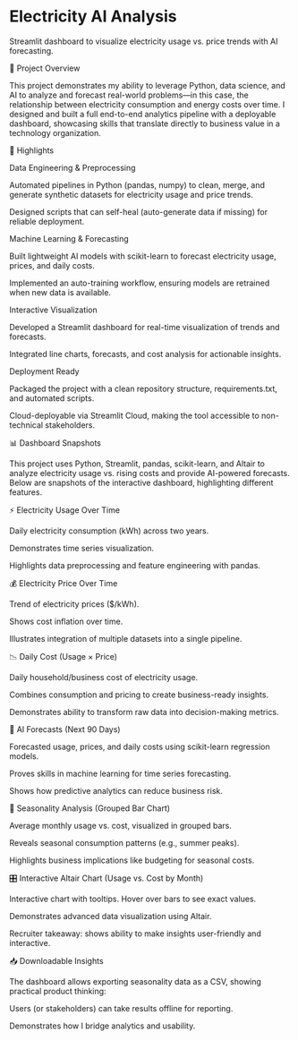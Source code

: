 # Electricity AI Analysis

Streamlit dashboard to visualize electricity usage vs. price trends with AI forecasting.

🚀 Project Overview

This project demonstrates my ability to leverage Python, data science, and AI to analyze and forecast real-world problems—in this case, the relationship between electricity consumption and energy costs over time. I designed and built a full end-to-end analytics pipeline with a deployable dashboard, showcasing skills that translate directly to business value in a technology organization.

🔑 Highlights

Data Engineering & Preprocessing

Automated pipelines in Python (pandas, numpy) to clean, merge, and generate synthetic datasets for electricity usage and price trends.

Designed scripts that can self-heal (auto-generate data if missing) for reliable deployment.

Machine Learning & Forecasting

Built lightweight AI models with scikit-learn to forecast electricity usage, prices, and daily costs.

Implemented an auto-training workflow, ensuring models are retrained when new data is available.

Interactive Visualization

Developed a Streamlit dashboard for real-time visualization of trends and forecasts.

Integrated line charts, forecasts, and cost analysis for actionable insights.

Deployment Ready

Packaged the project with a clean repository structure, requirements.txt, and automated scripts.

Cloud-deployable via Streamlit Cloud, making the tool accessible to non-technical stakeholders.

📊 Dashboard Snapshots

This project uses Python, Streamlit, pandas, scikit-learn, and Altair to analyze electricity usage vs. rising costs and provide AI-powered forecasts. Below are snapshots of the interactive dashboard, highlighting different features.

⚡ Electricity Usage Over Time


Daily electricity consumption (kWh) across two years.

Demonstrates time series visualization.

Highlights data preprocessing and feature engineering with pandas.

💰 Electricity Price Over Time


Trend of electricity prices ($/kWh).

Shows cost inflation over time.

Illustrates integration of multiple datasets into a single pipeline.

📉 Daily Cost (Usage × Price)


Daily household/business cost of electricity usage.

Combines consumption and pricing to create business-ready insights.

Demonstrates ability to transform raw data into decision-making metrics.

🔮 AI Forecasts (Next 90 Days)


Forecasted usage, prices, and daily costs using scikit-learn regression models.

Proves skills in machine learning for time series forecasting.

Shows how predictive analytics can reduce business risk.

📅 Seasonality Analysis (Grouped Bar Chart)


Average monthly usage vs. cost, visualized in grouped bars.

Reveals seasonal consumption patterns (e.g., summer peaks).

Highlights business implications like budgeting for seasonal costs.

🎛 Interactive Altair Chart (Usage vs. Cost by Month)


Interactive chart with tooltips. Hover over bars to see exact values.

Demonstrates advanced data visualization using Altair.

Recruiter takeaway: shows ability to make insights user-friendly and interactive.

📥 Downloadable Insights

The dashboard allows exporting seasonality data as a CSV, showing practical product thinking:

Users (or stakeholders) can take results offline for reporting.

Demonstrates how I bridge analytics and usability.
